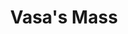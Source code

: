 ---
title: Vasa's Mass
concert-date: 28 OCT 2018
layout: default
description: Marcin Mielczewski - Missa Super O Gloriosa Domina
place: St. John the Baptist Cathedral
city: Warsaw
---